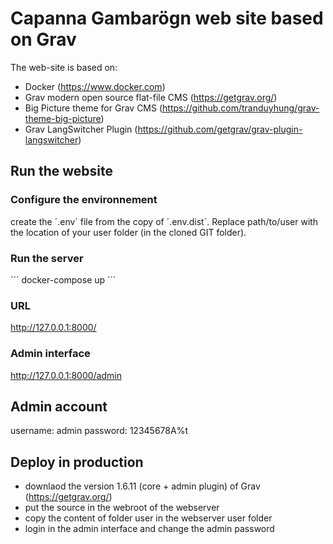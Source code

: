 # Capanna Gambarögn web site based on Grav
The web-site is based on:
- Docker (https://www.docker.com)
- Grav modern open source flat-file CMS (https://getgrav.org/)
- Big Picture theme for Grav CMS (https://github.com/tranduyhung/grav-theme-big-picture)
- Grav LangSwitcher Plugin (https://github.com/getgrav/grav-plugin-langswitcher)

## Run the website
### Configure the environnement
create the ´.env´ file from the copy of ´.env.dist´.
Replace path/to/user with the location of your user folder (in the cloned GIT folder).

### Run the server
´´´
docker-compose up
´´´

### URL
http://127.0.0.1:8000/

### Admin interface
http://127.0.0.1:8000/admin

## Admin account
username: admin
password: 12345678A%t

## Deploy in production
- downlaod the version 1.6.11 (core + admin plugin) of Grav (https://getgrav.org/)
- put the source in the webroot of the webserver
- copy the content of folder user in the webserver user folder
- login in the admin interface and change the admin password
